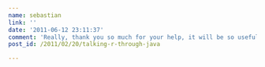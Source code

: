 ```yaml
---
name: sebastian
link: ''
date: '2011-06-12 23:11:37'
comment: 'Really, thank you so much for your help, it will be so useful, now I will follow with my project.'
post_id: /2011/02/20/talking-r-through-java

---
```



